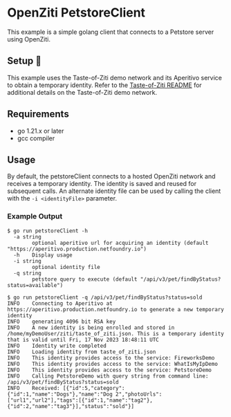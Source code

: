 # OpenZiti PetstoreClient

This example is a simple golang client that connects to a Petstore server using OpenZiti. 

## Setup :wrench:
This example uses the Taste-of-Ziti demo network and its Aperitivo service to obtain a temporary identity. Refer to
the [Taste-of-Ziti README](../../README.md) for additional details on the Taste-of-Ziti demo network.

## Requirements
* go 1.21.x or later
* gcc compiler

## Usage

By default, the petstoreClient connects to a hosted OpenZiti network and receives a temporary identity.  The 
identity is saved and reused for subsequent calls.  An alternate identity file can be used by calling the client with
the `-i <identityFile>` parameter.

### Example Output
```shell
$ go run petstoreClient -h
  -a string
    	optional aperitivo url for acquiring an identity (default "https://aperitivo.production.netfoundry.io")
  -h	Display usage
  -i string
    	optional identity file
  -q string
    	petstore query to execute (default "/api/v3/pet/findByStatus?status=available")

$ go run petstoreClient -q /api/v3/pet/findByStatus?status=sold
INFO    Connecting to Aperitivo at https://aperitivo.production.netfoundry.io to generate a new temporary identity 
INFO    generating 4096 bit RSA key                  
INFO    A new identity is being enrolled and stored in /home/myDemoUser/ziti/taste_of_ziti.json. This is a temporary identity that is valid until Fri, 17 Nov 2023 18:48:11 UTC 
INFO    Identity write completed                     
INFO    Loading identity from taste_of_ziti.json     
INFO    This identity provides access to the service: FireworksDemo 
INFO    This identity provides access to the service: WhatIsMyIpDemo 
INFO    This identity provides access to the service: PetstoreDemo 
INFO    Calling PetstoreDemo with query string from command line: /api/v3/pet/findByStatus?status=sold 
INFO    Received: [{"id":5,"category":{"id":1,"name":"Dogs"},"name":"Dog 2","photoUrls":["url1","url2"],"tags":[{"id":1,"name":"tag2"},{"id":2,"name":"tag3"}],"status":"sold"}] 
```
